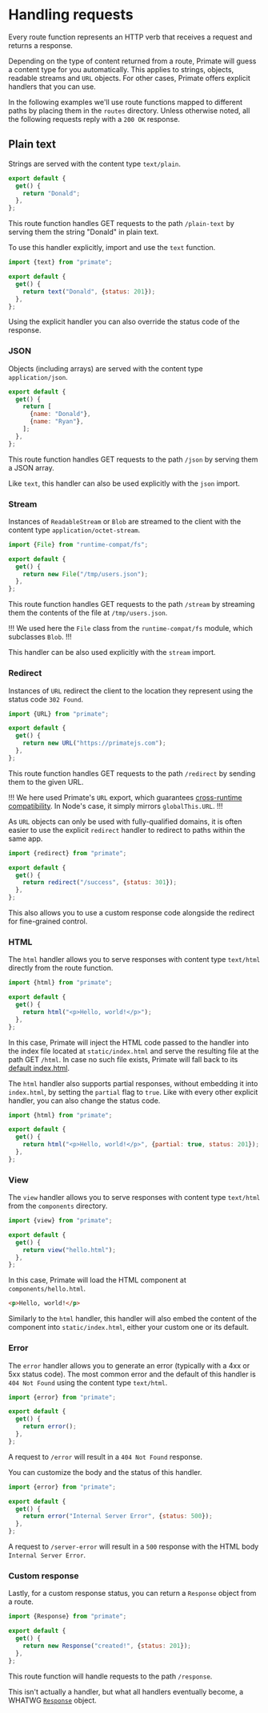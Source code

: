 # Handling requests

Every route function represents an HTTP verb that receives a request and
returns a response.

Depending on the type of content returned from a route, Primate will guess a
content type for you automatically. This applies to strings, objects, readable
streams and `URL` objects. For other cases, Primate offers explicit handlers
that you can use.

In the following examples we'll use route functions mapped to different paths
by placing them in the `routes` directory. Unless otherwise noted, all the
following requests reply with a `200 OK` response.

## Plain text

Strings are served with the content type `text/plain`.

```js file=routes/plain-text.js
export default {
  get() {
    return "Donald";
  },
};
```

This route function handles GET requests to the path `/plain-text` by serving
them the string "Donald" in plain text.

To use this handler explicitly, import and use the `text` function.

```js file=routes/plain-text.js
import {text} from "primate";

export default {
  get() {
    return text("Donald", {status: 201});
  },
};
```

Using the explicit handler you can also override the status code of the
response.

### JSON

Objects (including arrays) are served with the content type
`application/json`.

```js file=routes/json.js
export default {
  get() {
    return [
      {name: "Donald"},
      {name: "Ryan"},
    ];
  },
};
```

This route function handles GET requests to the path `/json` by serving them a
JSON array.

Like `text`, this handler can also be used explicitly with the `json` import.

### Stream

Instances of `ReadableStream` or `Blob` are streamed to the client with the
content type `application/octet-stream`.

```js file=routes/stream.js
import {File} from "runtime-compat/fs";

export default {
  get() {
    return new File("/tmp/users.json");
  },
};
```

This route function handles GET requests to the path `/stream` by streaming
them the contents of the file at `/tmp/users.json`.

!!!
We used here the `File` class from the `runtime-compat/fs` module, which
subclasses `Blob`.
!!!

This handler can be also used explicitly with the `stream` import.

### Redirect

Instances of `URL` redirect the client to the location they represent using the
status code `302 Found`.

```js file=routes/redirect.js
import {URL} from "primate";

export default {
  get() {
    return new URL("https://primatejs.com");
  },
};
```

This route function handles GET requests to the path `/redirect` by sending
them to the given URL.

!!!
We here used Primate's `URL` export, which guarantees [cross-runtime
compatibility](/guide/compatibility). In Node's case, it simply mirrors `globalThis.URL`.
!!!

As `URL` objects can only be used with fully-qualified domains, it is often
easier to use the explicit `redirect` handler to redirect to paths within the
same app.

```js file=routes/redirect.js
import {redirect} from "primate";

export default {
  get() {
    return redirect("/success", {status: 301});
  },
};
```

This also allows you to use a custom response code alongside the redirect for
fine-grained control.

### HTML

The `html` handler allows you to serve responses with content type `text/html`
directly from the route function.

```js file=routes/html.js
import {html} from "primate";

export default {
  get() {
    return html("<p>Hello, world!</p>");
  },
};
```

In this case, Primate will inject the HTML code passed to the handler into the
index file located at `static/index.html` and serve the resulting file at the
path GET `/html`. In case no such file exists, Primate will fall back to its
[default index.html][default-index].

The `html` handler also supports partial responses, without embedding it into
`index.html`, by setting the `partial` flag to `true`. Like with every other
explicit handler, you can also change the status code.

```js file=routes/html.js
import {html} from "primate";

export default {
  get() {
    return html("<p>Hello, world!</p>", {partial: true, status: 201});
  },
};
```

### View

The `view` handler allows you to serve responses with content type `text/html`
from the `components` directory.

```js file=routes/view.js
import {view} from "primate";

export default {
  get() {
    return view("hello.html");
  },
};
```

In this case, Primate will load the HTML component at `components/hello.html`.

```html file=components/hello.html
<p>Hello, world!</p>
```

Similarly to the `html` handler, this handler will also embed the content of
the component into `static/index.html`, either your custom one or its default.

### Error

The `error` handler allows you to generate an error (typically with a 4xx or
5xx status code). The most common error and the default of this handler is
`404 Not Found` using the content type `text/html`.

```js file=routes/error.js
import {error} from "primate";

export default {
  get() {
    return error();
  },
};
```

A request to `/error` will result in a `404 Not Found` response.

You can customize the body and the status of this handler.

```js file=routes/server-error.js
import {error} from "primate";

export default {
  get() {
    return error("Internal Server Error", {status: 500});
  },
};
```

A request to `/server-error` will result in a `500` response with the HTML body
`Internal Server Error`.

### Custom response

Lastly, for a custom response status, you can return a `Response` object from a
route.

```js file=routes/response.js
import {Response} from "primate";

export default {
  get() {
    return new Response("created!", {status: 201});
  },
};
```

This route function will handle requests to the path `/response`.

This isn't actually a handler, but what all handlers eventually become, a
WHATWG [`Response`][whatwg-response] object.

[default-index]:
https://github.com/primatejs/primate/blob/master/packages/primate/src/defaults/index.html
[whatwg-response]: https://fetch.spec.whatwg.org/#response-class
